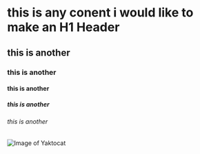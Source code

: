 # this is any conent i would like to make an H1 Header
## this is another
### this is another
#### this is another
##### this is another
###### this is another
![Image of Yaktocat](https://octodex.github.com/images/yaktocat.png)
